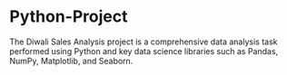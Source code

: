 # Python-Project
The Diwali Sales Analysis project is a comprehensive data analysis task performed using Python and key data science libraries such as Pandas, NumPy, Matplotlib, and Seaborn.
